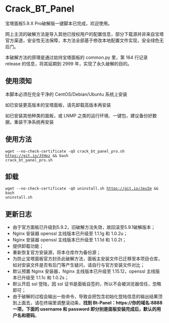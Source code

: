 # Crack_BT_Panel
<p>宝塔面板5.9.X Pro破解版一键脚本已完成，欢迎使用。</p>
<p>网上主流的破解方法是导入其他已授权用户的配置信息，部分下载源并非来自宝塔官方渠道，安全性无法保障，本方法全部基于修改本地配置文件实现，安全绿色无后门。</p>
<p>本破解方法的原理是通过劫持宝塔面板的 common.py 里，第 164 行记录 release 的信息，将其延期到 2999 年，实现了永久破解的目的。</p>

## 使用须知
<p>本脚本必须在完全干净的 CentOS/Debian/Ubuntu 系统上安装</p>
<p>如已安装更高版本的宝塔面板，请先卸载高版本再安装</p>
<p>如已安装其他种类的面板，或 LNMP 之类的运行环境、一键包，建议备份好数据，重装干净系统再安装</p>

## 使用方法
<code>wget --no-check-certificate -qO crack_bt_panel_pro.sh https://git.io/JtHoz && bash crack_bt_panel_pro.sh</code>

## 卸载
<code>wget --no-check-certificate -qO uninstall.sh https://git.io/JeuIm && bash uninstall.sh</code>

## 更新日志
- 由于官方面板已升级到5.9.2，旧破解方法失效，故回滚至5.9.1破解版本；
- Nginx 安装器 openssl 主线版本已升级至 1.1.1g 和 1.0.2u；
- Nginx 安装器 openssl 主线版本已升级至 1.1.1d 和 1.0.2t；
- 提供卸载功能；
- 重新恢复官方安装源，将本仓库作为备份源；
- 为防止宝塔面板官方封杀此破解方法，面板主安装文件已迁移至本项目仓库，如对安装文件是否有后门等产生疑问，请自行与官方安装文件对比；
- 默认预置 Nginx 安装器，Nginx 主线版本已升级至 1.15.12，openssl 主线版本已升级至 1.1.1c 和 1.0.2s；
- 默认开启 ssl 登陆，因 ssl 证书是面板自签的，所以不会被浏览器信任，忽略即可；
- 由于破解的过程会输出一些命令，导致会把包含初始化登陆信息的输出结果顶到上面去，请在终端里调整滚动条，<b>找到 Bt-Panel：https://你的域名:8888 一项，下面的 username 和 password 即分别是面板安装完成后，默认的用户名和密码</b>。
